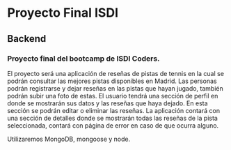 # Proyecto Final ISDI

## Backend

### Proyecto final del bootcamp de ISDI Coders.

El proyecto será una aplicación de reseñas de pistas de tennis en la cual se podrán consultar las mejores pistas disponibles en Madrid. Las personas podrán registrarse y dejar reseñas en las pistas que hayan jugado, también podrán subir una foto de estas. El usuario tendrá una sección de perfil en donde se mostrarán sus datos y las reseñas que haya dejado. En esta sección se podrán editar o eliminar las reseñas. La aplicación contará con una sección de detalles donde se mostrarán todas las reseñas de la pista seleccionada, contará con página de error en caso de que ocurra alguno.

Utilizaremos MongoDB, mongoose y node.
